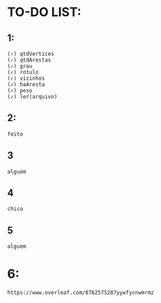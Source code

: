 # TO-DO LIST:

## 1: 
```
(✓) qtdVertices
(✓) qtdArestas
(✓) grau
(✓) rotulo
(✓) vizinhos 
(✓) haAresta
(✓) peso
(✓) ler(arquivo)
```
## 2: 
```
feito
```
## 3
```
alguem
```
## 4
```
chico
```
## 5
```
alguem
```
# 6:
```
https://www.overleaf.com/8762575287yywfycnwmrmz
```
